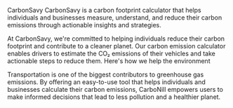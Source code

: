 CarbonSavy
CarbonSavy is a carbon footprint calculator that helps individuals and businesses measure, understand, and reduce their carbon emissions through actionable insights and strategies.

At CarbonSavy, we're committed to helping individuals reduce their carbon footprint and contribute to a cleaner planet. Our carbon emission calculator enables drivers to estimate the CO₂ emissions of their vehicles and take actionable steps to reduce them. Here's how we help the environment 

Transportation is one of the biggest contributors to greenhouse gas emissions. By offering an easy-to-use tool that helps individuals and businesses calculate their carbon emissions, CarboNill empowers users to make informed decisions that lead to less pollution and a healthier planet.


